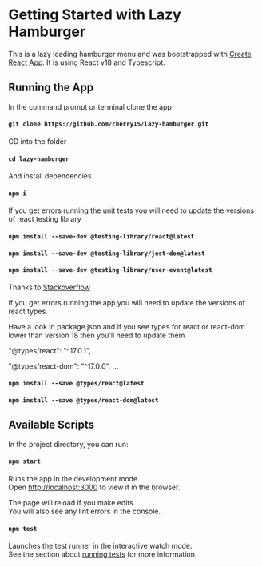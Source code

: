 # Getting Started with Lazy Hamburger

This is a lazy loading hamburger menu and was bootstrapped with [Create React App](https://github.com/facebook/create-react-app). It is using React v18 and Typescript.

## Running the App

In the command prompt or terminal clone the app

#### `git clone https://github.com/cherry15/lazy-hamburger.git`

CD into the folder

#### `cd lazy-hamburger`

And install dependencies

#### `npm i`

If you get errors running the unit tests you will need to update the versions of react testing library

#### `npm install --save-dev @testing-library/react@latest`

#### `npm install --save-dev @testing-library/jest-dom@latest`

#### `npm install --save-dev @testing-library/user-event@latest`

Thanks to [Stackoverflow](https://stackoverflow.com/questions/71685441/react-testing-library-gives-console-error-for-reactdom-render-in-react-18)

If you get errors running the app you will need to update the versions of react types.

Have a look in package.json and if you see types for react or react-dom lower than version 18 then you'll need to update them

"@types/react": "^17.0.1",

"@types/react-dom": "^17.0.0",
...

#### `npm install --save @types/react@latest`

#### `npm install --save @types/react-dom@latest`

## Available Scripts

In the project directory, you can run:

#### `npm start`

Runs the app in the development mode.\
Open [http://localhost:3000](http://localhost:3000) to view it in the browser.

The page will reload if you make edits.\
You will also see any lint errors in the console.

#### `npm test`

Launches the test runner in the interactive watch mode.\
See the section about [running tests](https://facebook.github.io/create-react-app/docs/running-tests) for more information.

